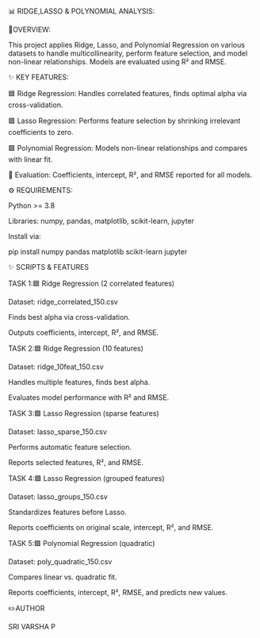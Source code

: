 📊 RIDGE,LASSO & POLYNOMIAL ANALYSIS:

📝OVERVIEW:

This project applies Ridge, Lasso, and Polynomial Regression on various datasets to handle multicollinearity, perform feature selection, and model non-linear relationships. Models are evaluated using R² and RMSE.

✨ KEY FEATURES:

🟦 Ridge Regression: Handles correlated features, finds optimal alpha via cross-validation.

🟪 Lasso Regression: Performs feature selection by shrinking irrelevant coefficients to zero.

🟩 Polynomial Regression: Models non-linear relationships and compares with linear fit.

📏 Evaluation: Coefficients, intercept, R², and RMSE reported for all models.




⚙️ REQUIREMENTS:

Python >= 3.8

Libraries: numpy, pandas, matplotlib, scikit-learn, jupyter

Install via:

pip install numpy pandas matplotlib scikit-learn jupyter





✨ SCRIPTS & FEATURES

TASK 1:🟦 Ridge Regression (2 correlated features)

Dataset: ridge_correlated_150.csv

Finds best alpha via cross-validation.

Outputs coefficients, intercept, R², and RMSE.



TASK 2:🟦 Ridge Regression (10 features)

Dataset: ridge_10feat_150.csv

Handles multiple features, finds best alpha.

Evaluates model performance with R² and RMSE.



TASK 3:🟪 Lasso Regression (sparse features)

Dataset: lasso_sparse_150.csv

Performs automatic feature selection.

Reports selected features, R², and RMSE.



TASK 4:🟪 Lasso Regression (grouped features)

Dataset: lasso_groups_150.csv

Standardizes features before Lasso.

Reports coefficients on original scale, intercept, R², and RMSE.




TASK 5:🟩 Polynomial Regression (quadratic)

Dataset: poly_quadratic_150.csv

Compares linear vs. quadratic fit.

Reports coefficients, intercept, R², RMSE, and predicts new values.


✏️AUTHOR

SRI VARSHA P
